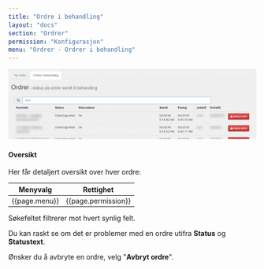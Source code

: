 ```yaml
---
title: "Ordre i behandling"
layout: "docs"
section: "Ordrer"
permission: "Konfigurasjon"
menu: "Ordrer - Ordrer i behandling"
---
```



![Ordre i behandling](img/ordre_i_behandling.png)

#### Oversikt

Her får detaljert oversikt over hver ordre:

| Menyvalg      | Rettighet           |
|---------------|---------------------|
| {{page.menu}} | {{page.permission}} |

Søkefeltet filtrerer mot hvert synlig felt.

Du kan raskt se om det er problemer med en ordre utifra __Status__ og __Statustext__.

Ønsker du å avbryte en ordre, velg "__Avbryt ordre__".